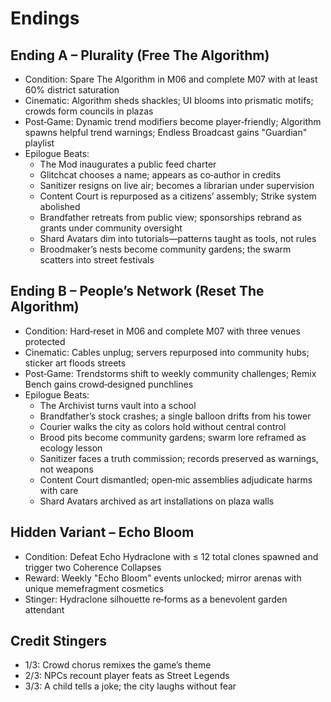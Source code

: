 # Endings

## Ending A – Plurality (Free The Algorithm)
- Condition: Spare The Algorithm in M06 and complete M07 with at least 60% district saturation
- Cinematic: Algorithm sheds shackles; UI blooms into prismatic motifs; crowds form councils in plazas
- Post‑Game: Dynamic trend modifiers become player‑friendly; Algorithm spawns helpful trend warnings; Endless Broadcast gains "Guardian" playlist
- Epilogue Beats:
  - The Mod inaugurates a public feed charter
  - Glitchcat chooses a name; appears as co‑author in credits
  - Sanitizer resigns on live air; becomes a librarian under supervision
  - Content Court is repurposed as a citizens’ assembly; Strike system abolished
  - Brandfather retreats from public view; sponsorships rebrand as grants under community oversight
  - Shard Avatars dim into tutorials—patterns taught as tools, not rules
  - Broodmaker’s nests become community gardens; the swarm scatters into street festivals

## Ending B – People’s Network (Reset The Algorithm)
- Condition: Hard‑reset in M06 and complete M07 with three venues protected
- Cinematic: Cables unplug; servers repurposed into community hubs; sticker art floods streets
- Post‑Game: Trendstorms shift to weekly community challenges; Remix Bench gains crowd‑designed punchlines
- Epilogue Beats:
  - The Archivist turns vault into a school
  - Brandfather’s stock crashes; a single balloon drifts from his tower
  - Courier walks the city as colors hold without central control
  - Brood pits become community gardens; swarm lore reframed as ecology lesson
  - Sanitizer faces a truth commission; records preserved as warnings, not weapons
  - Content Court dismantled; open‑mic assemblies adjudicate harms with care
  - Shard Avatars archived as art installations on plaza walls

## Hidden Variant – Echo Bloom
- Condition: Defeat Echo Hydraclone with ≤ 12 total clones spawned and trigger two Coherence Collapses
- Reward: Weekly "Echo Bloom" events unlocked; mirror arenas with unique memefragment cosmetics
- Stinger: Hydraclone silhouette re‑forms as a benevolent garden attendant

## Credit Stingers
- 1/3: Crowd chorus remixes the game’s theme
- 2/3: NPCs recount player feats as Street Legends
- 3/3: A child tells a joke; the city laughs without fear
